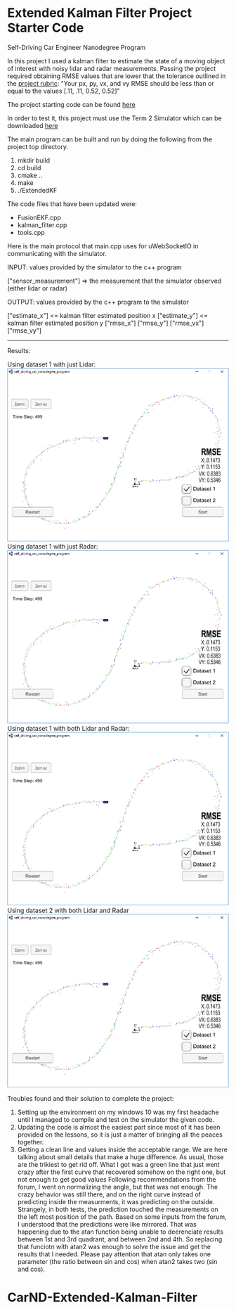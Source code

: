 # Extended Kalman Filter Project Starter Code
Self-Driving Car Engineer Nanodegree Program

In this project I used a kalman filter to estimate the state of a moving object of interest with noisy lidar and radar measurements. Passing the project required obtaining RMSE values that are lower that the tolerance outlined in the [project rubric](https://review.udacity.com/#!/rubrics/748/view):
"Your px, py, vx, and vy RMSE should be less than or equal to the values [.11, .11, 0.52, 0.52]" 

The project starting code can be found [here](https://github.com/udacity/CarND-Extended-Kalman-Filter-Project)

In order to test it, this project must use the Term 2 Simulator which can be downloaded [here](https://github.com/udacity/self-driving-car-sim/releases)

The main program can be built and run by doing the following from the project top directory.

1. mkdir build
2. cd build
3. cmake ..
4. make
5. ./ExtendedKF

The code files that have been updated were:
* FusionEKF.cpp
* kalman_filter.cpp
* tools.cpp

Here is the main protocol that main.cpp uses for uWebSocketIO in communicating with the simulator.

INPUT: values provided by the simulator to the c++ program

["sensor_measurement"] => the measurement that the simulator observed (either lidar or radar)

OUTPUT: values provided by the c++ program to the simulator

["estimate_x"] <= kalman filter estimated position x
["estimate_y"] <= kalman filter estimated position y
["rmse_x"]
["rmse_y"]
["rmse_vx"]
["rmse_vy"]

---
Results: 

Using dataset 1 with just Lidar:
<img src="results/ekf_ds1_noR.png" alt="dataset 1 - just Lidar" />
Using dataset 1 with just Radar:
<img src="results/ekf_ds1_noR.png" alt="dataset 1 - just Radar" />
Using dataset 1 with both Lidar and Radar:
<img src="results/ekf_ds1_noR.png" alt="dataset 1 - both Lidar and Radar" />
Using dataset 2 with both Lidar and Radar
<img src="results/ekf_ds1_noR.png" alt="dataset 2 - both Lidar and Radar" />

Troubles found and their solution to complete the project:
1. Setting up the environment on my windows 10 was my first headache until I managed to compile and test on the simulator the given code.
2. Updating the code is almost the easiest part since most of it has been provided on the lessons, so it is just a matter of bringing all the peaces together.
3. Getting a clean line and values inside the acceptable range. We are here talking about small details that make a huge difference. As usual, those are the trikiest to get rid off.
What I got was a green line that just went crazy after the first curve that recovered somehow on the right one, but not enough to get good values
Following recommendations from the forum, I went on normalizing the angle, but that was not enough. The crazy behavior was still there, and on the right curve instead of predicting inside the measurments, it was predicting on the outside. Strangely, in both tests, the prediction touched the measurements on the left most position of the path.
Based on some inputs from the forum, I understood that the predictions were like mirrored. That was happening due to the atan function being unable to deerenciate results between 1st and 3rd quadrant, and between 2nd and 4th. So replacing that funciotn with atan2 was enough to solve the issue and get the results that I needed. Please pay attention that atan only takes one parameter (the ratio between sin and cos) when atan2 takes two (sin and cos).

# CarND-Extended-Kalman-Filter
